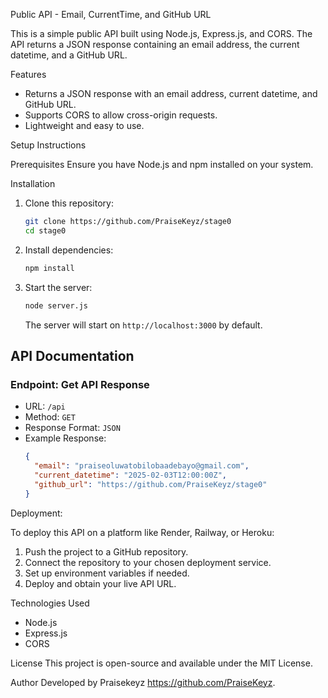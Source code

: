Public API - Email, CurrentTime, and GitHub URL

This is a simple public API built using Node.js, Express.js, and CORS. The API returns a JSON response containing an email address, the current datetime, and a GitHub URL.

Features
- Returns a JSON response with an email address, current datetime, and GitHub URL.
- Supports CORS to allow cross-origin requests.
- Lightweight and easy to use.

Setup Instructions

Prerequisites
Ensure you have Node.js and npm installed on your system.

Installation
1. Clone this repository:
   ```sh
   git clone https://github.com/PraiseKeyz/stage0
   cd stage0
   ```
2. Install dependencies:
   ```sh
   npm install
   ```
3. Start the server:
   ```sh
   node server.js
   ```
   The server will start on `http://localhost:3000` by default.

## API Documentation

### Endpoint: Get API Response
- URL: `/api`
- Method: `GET`
- Response Format: `JSON`
- Example Response:
  ```json
  {
    "email": "praiseoluwatobilobaadebayo@gmail.com",
    "current_datetime": "2025-02-03T12:00:00Z",
    "github_url": "https://github.com/PraiseKeyz/stage0"
  }
  ```

Deployment:

To deploy this API on a platform like Render, Railway, or Heroku:
1. Push the project to a GitHub repository.
2. Connect the repository to your chosen deployment service.
3. Set up environment variables if needed.
4. Deploy and obtain your live API URL.

Technologies Used
- Node.js
- Express.js
- CORS

License
This project is open-source and available under the MIT License.

Author
Developed by Praisekeyz https://github.com/PraiseKeyz.

